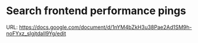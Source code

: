 # Search frontend performance pings

URL: https://docs.google.com/document/d/1nYM4bZkH3u38Pae2Ad1SM9h-noFYxz_sIgjtdaIl9Yg/edit
